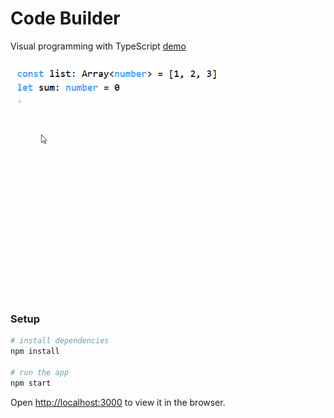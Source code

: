 # Code Builder

Visual programming with TypeScript [demo](https://googee.github.io/Code-Builder-Page/index.html)

![coding](image/code.gif)


### Setup

```bash
# install dependencies
npm install

# run the app
npm start
```

Open [http://localhost:3000](http://localhost:3000) to view it in the browser.

